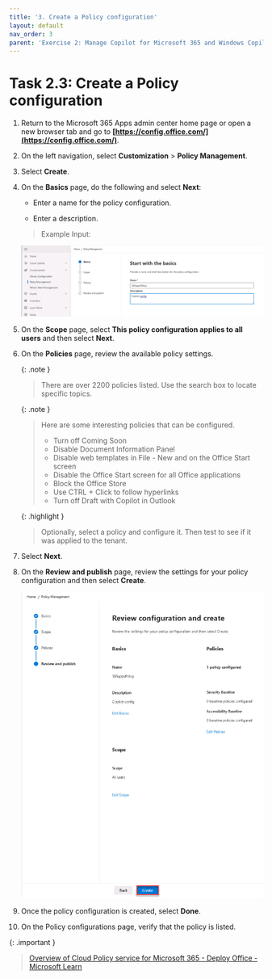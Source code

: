 ```yaml
---
title: '3. Create a Policy configuration'
layout: default
nav_order: 3
parent: 'Exercise 2: Manage Copilot for Microsoft 365 and Windows Copilot'
---
```


# Task 2.3: Create a Policy configuration 

1. Return to the Microsoft 365 Apps admin center home page or open a new browser tab and go to **[https://config.office.com/](https://config.office.com/)**. 

1. On the left navigation, select **Customization** > **Policy Management**.  

1. Select **Create**. 

1. On the **Basics** page, do the following and select **Next**: 

    - Enter a name for the policy configuration.  

    - Enter a description.
      
    > Example Input: 

    ![b10.jpg](../media/b10.jpg) 

 

1. On the **Scope** page, select **This policy configuration applies to all users** and then select **Next**. 

 

1. On the **Policies** page, review the available policy settings. 

 
    {: .note }
    > There are over 2200 policies listed. Use the search box to locate specific topics. 

 
    {: .note }
    > Here are some interesting policies that can be configured.    
    > - Turn off Coming Soon
    > - Disable Document Information Panel
    > - Disable web templates in File - New and on the Office Start screen
    > - Disable the Office Start screen for all Office applications
    > - Block the Office Store
    > - Use CTRL + Click to follow hyperlinks
    > - Turn off Draft with Copilot in Outlook 
 
    {: .highlight }
    > Optionally, select a policy and configure it. Then test to see if it was applied to the tenant.  

1. Select **Next**.     

1. On the **Review and publish** page, review the settings for your policy configuration and then select **Create**. 

    ![b11.jpg](../media/b11.jpg) 

1. Once the policy configuration is created, select **Done**. 

1. On the Policy configurations page, verify that the policy is listed. 
 
{: .important }
> [Overview of Cloud Policy service for Microsoft 365 - Deploy Office - Microsoft Learn](https://learn.microsoft.com/en-us/deployoffice/admincenter/overview-cloud-policy) 

 
